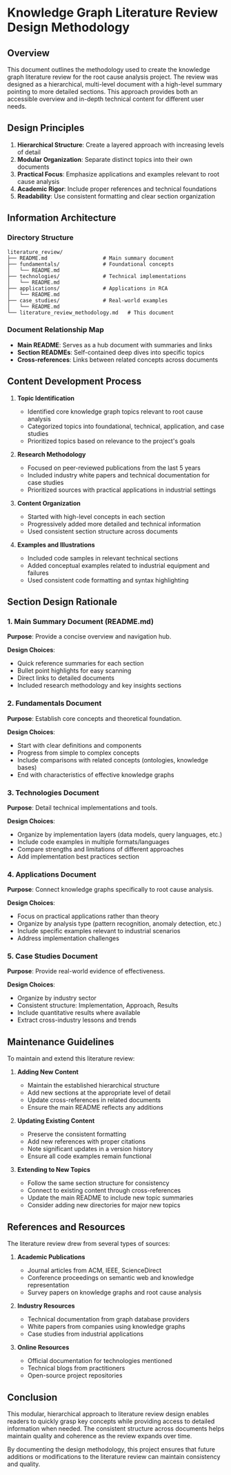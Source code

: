 # Knowledge Graph Literature Review Design Methodology

## Overview

This document outlines the methodology used to create the knowledge graph literature review for the root cause analysis project. The review was designed as a hierarchical, multi-level document with a high-level summary pointing to more detailed sections. This approach provides both an accessible overview and in-depth technical content for different user needs.

## Design Principles

1. **Hierarchical Structure**: Create a layered approach with increasing levels of detail
2. **Modular Organization**: Separate distinct topics into their own documents
3. **Practical Focus**: Emphasize applications and examples relevant to root cause analysis
4. **Academic Rigor**: Include proper references and technical foundations
5. **Readability**: Use consistent formatting and clear section organization

## Information Architecture

### Directory Structure

```
literature_review/
├── README.md                  # Main summary document
├── fundamentals/              # Foundational concepts
│   └── README.md
├── technologies/              # Technical implementations
│   └── README.md
├── applications/              # Applications in RCA
│   └── README.md
├── case_studies/              # Real-world examples
│   └── README.md
└── literature_review_methodology.md   # This document
```

### Document Relationship Map

- **Main README**: Serves as a hub document with summaries and links
- **Section READMEs**: Self-contained deep dives into specific topics
- **Cross-references**: Links between related concepts across documents

## Content Development Process

1. **Topic Identification**
   - Identified core knowledge graph topics relevant to root cause analysis
   - Categorized topics into foundational, technical, application, and case studies
   - Prioritized topics based on relevance to the project's goals

2. **Research Methodology**
   - Focused on peer-reviewed publications from the last 5 years
   - Included industry white papers and technical documentation for case studies
   - Prioritized sources with practical applications in industrial settings

3. **Content Organization**
   - Started with high-level concepts in each section
   - Progressively added more detailed and technical information
   - Used consistent section structure across documents

4. **Examples and Illustrations**
   - Included code samples in relevant technical sections
   - Added conceptual examples related to industrial equipment and failures
   - Used consistent code formatting and syntax highlighting

## Section Design Rationale

### 1. Main Summary Document (README.md)

**Purpose**: Provide a concise overview and navigation hub.

**Design Choices**:
- Quick reference summaries for each section
- Bullet point highlights for easy scanning
- Direct links to detailed documents
- Included research methodology and key insights sections

### 2. Fundamentals Document

**Purpose**: Establish core concepts and theoretical foundation.

**Design Choices**:
- Start with clear definitions and components
- Progress from simple to complex concepts
- Include comparisons with related concepts (ontologies, knowledge bases)
- End with characteristics of effective knowledge graphs

### 3. Technologies Document

**Purpose**: Detail technical implementations and tools.

**Design Choices**:
- Organize by implementation layers (data models, query languages, etc.)
- Include code examples in multiple formats/languages
- Compare strengths and limitations of different approaches
- Add implementation best practices section

### 4. Applications Document

**Purpose**: Connect knowledge graphs specifically to root cause analysis.

**Design Choices**:
- Focus on practical applications rather than theory
- Organize by analysis type (pattern recognition, anomaly detection, etc.)
- Include specific examples relevant to industrial scenarios
- Address implementation challenges

### 5. Case Studies Document

**Purpose**: Provide real-world evidence of effectiveness.

**Design Choices**:
- Organize by industry sector
- Consistent structure: Implementation, Approach, Results
- Include quantitative results where available
- Extract cross-industry lessons and trends

## Maintenance Guidelines

To maintain and extend this literature review:

1. **Adding New Content**
   - Maintain the established hierarchical structure
   - Add new sections at the appropriate level of detail
   - Update cross-references in related documents
   - Ensure the main README reflects any additions

2. **Updating Existing Content**
   - Preserve the consistent formatting
   - Add new references with proper citations
   - Note significant updates in a version history
   - Ensure all code examples remain functional

3. **Extending to New Topics**
   - Follow the same section structure for consistency
   - Connect to existing content through cross-references
   - Update the main README to include new topic summaries
   - Consider adding new directories for major new topics

## References and Resources

The literature review drew from several types of sources:

1. **Academic Publications**
   - Journal articles from ACM, IEEE, ScienceDirect
   - Conference proceedings on semantic web and knowledge representation
   - Survey papers on knowledge graphs and root cause analysis

2. **Industry Resources**
   - Technical documentation from graph database providers
   - White papers from companies using knowledge graphs
   - Case studies from industrial applications

3. **Online Resources**
   - Official documentation for technologies mentioned
   - Technical blogs from practitioners
   - Open-source project repositories

## Conclusion

This modular, hierarchical approach to literature review design enables readers to quickly grasp key concepts while providing access to detailed information when needed. The consistent structure across documents helps maintain quality and coherence as the review expands over time.

By documenting the design methodology, this project ensures that future additions or modifications to the literature review can maintain consistency and quality. 